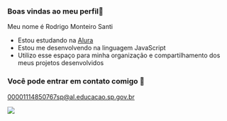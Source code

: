 ### Boas vindas ao meu perfil💚

Meu nome é Rodrigo Monteiro Santi

- Estou estudando na [Alura](https://www.alura.com.br)
- Estou me desenvolvendo na linguagem JavaScript
- Utilizo esse espaço para minha organização e compartilhamento dos meus projetos desenvolvidos

### Você pode entrar em contato comigo 📧

00001114850767sp@al.educacao.sp.gov.br


![](https://media1.tenor.com/m/L-lTxg2QzRsAAAAC/thursday-morning.gif)
